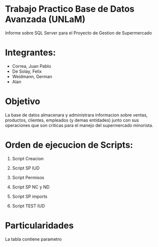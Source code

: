 # Trabajo Practico Base de Datos Avanzada (UNLaM)

Informe sobre SQL Server para el Proyecto de Gestion de Supermercado

# Integrantes:
- Correa, Juan Pablo
- De Solay, Felix
- Weidmann, German
- Alan

# Objetivo
La base de datos almacenara y administrara informacion sobre ventas, productos, clientes, empleados (y demas entidades) junto con sus operaciones que son criticas para el manejo del supermercado minorista.

# Orden de ejecucion de Scripts:

1. Script Creacion
2. Script SP IUD
3. Script Permisos
4. Script SP NC y ND
5. Script SP imports

0. Script TEST IUD

# Particularidades
La tabla <Constants> contiene parametro


